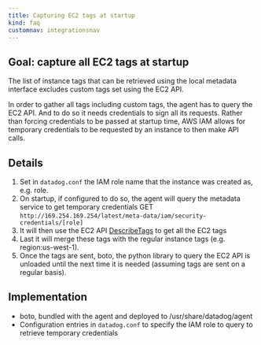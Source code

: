 ```yaml
---
title: Capturing EC2 tags at startup
kind: faq
customnav: integrationsnav
---
```


## Goal: capture all EC2 tags at startup

The list of instance tags that can be retrieved using the local metadata interface excludes custom tags set using the EC2 API.

In order to gather all tags including custom tags, the agent has to query the EC2 API. And to do so it needs credentials to sign all its requests. Rather than forcing credentials to be passed at startup time, AWS IAM allows for temporary credentials to be requested by an instance to then make API calls.

## Details

1. Set in `datadog.conf` the IAM role name that the instance was created as, e.g. role.
2. On startup, if configured to do so, the agent will query the metadata service to get temporary credentials GET `http://169.254.169.254/latest/meta-data/iam/security-credentials/[role]`
3. It will then use the EC2 API [DescribeTags](http://docs.aws.amazon.com/AWSEC2/latest/APIReference/ApiReference-query-DescribeTags.html) to get all the EC2 tags
4. Last it will merge these tags with the regular instance tags (e.g. region:us-west-1).
5. Once the tags are sent, boto, the python library to query the EC2 API is unloaded until the next time it is needed (assuming tags are sent on a regular basis).

## Implementation

* boto, bundled with the agent and deployed to /usr/share/datadog/agent
* Configuration entries in `datadog.conf` to specify the IAM role to query to retrieve temporary credentials